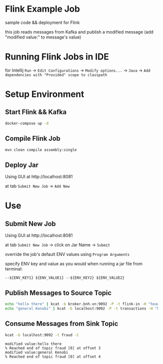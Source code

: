 # Flink Example Job

sample code && deployment for Flink

this job reads messages from Kafka and publish a modified message (add "modified value:" to message's value)

# Running Flink Jobs in IDE

for Intellij
`Run` -> `Edit Configurations` -> `Modify options...` -> `Java` -> `Add dependencies with "Provided" scope to classpath`

# Setup Environment

## Start Flink && Kafka

```bash 
docker-compose up -d
```

## Compile Flink Job

```bash 
mvn clean compile assembly:single
```

## Deploy Jar

Using GUI at http://localhost:8081

at tab `Submit New Job` -> `Add New`

# Use

## Submit New Job

Using GUI at http://localhost:8081

at tab `Submit New Job` -> click on Jar Name -> `Submit`

override the job's default ENV values using `Program Arguments`

specify ENV key and value as you would when running a jar file from terminal:

`--${ENV_KEY1} ${ENV_VALUE1} --${ENV_KEY2} ${ENV_VALUE2}`

## Publish Messages to Source Topic

```bash 
echo "hello there" | kcat -b broker.bnh.vn:9092 -P -t flink-in -H "header1=header value" -H "nullheader" -H "emptyheader=" -H "header1=duplicateIsOk"
echo "general Kenobi" | kcat -b localhost:9092 -P -t transactions -H "header1=header value" -H "nullheader" -H "emptyheader=" -H "header1=duplicateIsOk
```

## Consume Messages from Sink Topic

```bash 
kcat -b localhost:9092 -t fraud -C
```

```plaintext
modified value:hello there
% Reached end of topic fraud [0] at offset 3
modified value:general Kenobi
% Reached end of topic fraud [0] at offset 4
```